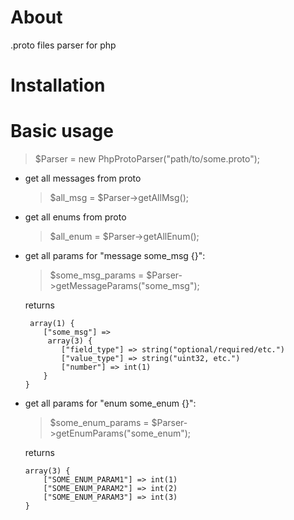 # About
.proto files parser for php

# Installation

# Basic usage
> $Parser = new PhpProtoParser("path/to/some.proto");

- get all messages from proto
    > $all_msg = $Parser->getAllMsg();

- get all enums from proto
    > $all_enum = $Parser->getAllEnum();

- get all params for "message some_msg {}":
    > $some_msg_params = $Parser->getMessageParams("some_msg");

    returns
    ```
     array(1) {
        ["some_msg"] =>
         array(3) {
            ["field_type"] => string("optional/required/etc.")
            ["value_type"] => string("uint32, etc.")
            ["number"] => int(1)
        }
    }
     ```

- get all params for "enum some_enum {}":
    > $some_enum_params = $Parser->getEnumParams("some_enum");

    returns
    ```
    array(3) {
        ["SOME_ENUM_PARAM1"] => int(1)
        ["SOME_ENUM_PARAM2"] => int(2)
        ["SOME_ENUM_PARAM3"] => int(3)
    }
    ```


